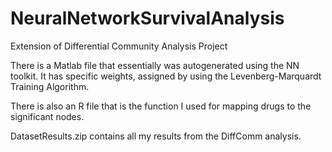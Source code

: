 # NeuralNetworkSurvivalAnalysis
Extension of Differential Community Analysis Project

There is a Matlab file that essentially was autogenerated using the NN toolkit. It has specific weights, assigned by using the Levenberg-Marquardt Training Algorithm. 

There is also an R file that is the function I used for mapping drugs to the significant nodes. 

DatasetResults.zip contains all my results from the DiffComm analysis. 





